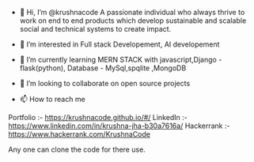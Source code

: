 - 👋 Hi, I’m @krushnacode 
  A passionate individual who always thrive to work on end to end products which develop sustainable and scalable social and technical systems to create impact.

- 👀 I’m interested in Full stack Developement, AI developement

- 🌱 I’m currently learning MERN STACK with javascript,Django - flask(python),
   Database - MySql,spqlite ,MongoDB

- 💞️ I’m looking to collaborate on open source projects

- 📫 How to reach me 

 Portfolio :- https://krushnacode.github.io/#/
 LinkedIn   :-https://www.linkedin.com/in/krushna-jha-b30a7616a/
 Hackerrank :-https://www.hackerrank.com/KrushnaCode
 
 Any one can clone the code for there use.
 
<!---
krushnacode/krushnacode is a ✨ special ✨ repository because its `README.md` (this file) appears on your GitHub profile.
You can click the Preview link to take a look at your changes.
--->
